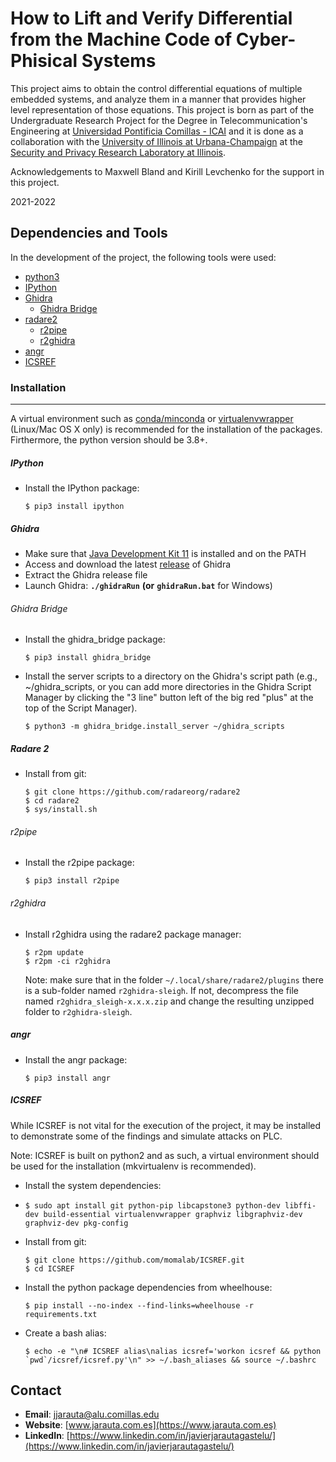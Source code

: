 # How to Lift and Verify Differential from the Machine Code of Cyber-Phisical Systems

This project aims to obtain the control differential equations of multiple embedded systems, and analyze them in a manner that provides higher level representation of those equations. This project is born as part of the Undergraduate Research Project for the Degree in Telecommunication's Engineering at [Universidad Pontificia Comillas - ICAI](https://www.icai.comillas.edu) and it is done as a collaboration with the [University of Illinois at Urbana-Champaign](https://www.illinois.edu) at the [Security and Privacy Research Laboratory at Illinois](https://spri.engr.illinois.edu).

Acknowledgements to Maxwell Bland and Kirill Levchenko for the support in this project.

2021-2022

## Dependencies and Tools

In the development of the project, the following tools were used:

* [python3](https://www.python.org)
* [IPython](https://ipython.org)
* [Ghidra](https://ghidra-sre.org)
  * [Ghidra Bridge](https://github.com/justfoxing/ghidra_bridge)
* [radare2](https://www.radare.org/n/radare2.html)
  * [r2pipe](https://www.radare.org/n/r2pipe.html)
  * [r2ghidra](https://github.com/radareorg/r2ghidra)
* [angr](https://angr.io)
* [ICSREF](https://github.com/momalab/ICSREF)

### Installation

---

A virtual environment such as [conda/minconda](https://docs.conda.io/projects/conda/en/latest/user-guide/install/index.html) or [virtualenvwrapper](https://virtualenvwrapper.readthedocs.io/en/latest/install.html) (Linux/Mac OS X only) is recommended for the installation of the packages. Firthermore, the python version should be 3.8+.


##### IPython

* Install the IPython package:

  ```
  $ pip3 install ipython
  ```

##### Ghidra

* Make sure that [Java Development Kit 11](https://www.oracle.com/java/technologies/javase/jdk11-archive-downloads.html) is installed and on the PATH
* Access and download the latest [release](https://github.com/NationalSecurityAgency/ghidra/releases) of Ghidra
* Extract the Ghidra release file
* Launch Ghidra: **`./ghidraRun`** **(or** **`ghidraRun.bat`** for Windows)

###### Ghidra Bridge

* Install the ghidra_bridge package:
  ```
  $ pip3 install ghidra_bridge
  ```
* Install the server scripts to a directory on the Ghidra's script path (e.g., ~/ghidra_scripts, or you can add more directories in the Ghidra Script Manager by clicking the "3 line" button left of the big red "plus" at the top of the Script Manager).
  ```
  $ python3 -m ghidra_bridge.install_server ~/ghidra_scripts
  ```

##### Radare 2

* Install from git:
  ```
  $ git clone https://github.com/radareorg/radare2
  $ cd radare2
  $ sys/install.sh
  ```

###### r2pipe

* Install the r2pipe package:
  ```
  $ pip3 install r2pipe
  ````

###### r2ghidra

* Install r2ghidra using the radare2 package manager:
  ```
  $ r2pm update
  $ r2pm -ci r2ghidra
  ```

  Note: make sure that in the folder `~/.local/share/radare2/plugins` there is a sub-folder named `r2ghidra-sleigh`. If not, decompress the file named `r2ghidra_sleigh-x.x.x.zip` and change the resulting unzipped folder to `r2ghidra-sleigh`.

##### angr

* Install the angr package:
  ```
  $ pip3 install angr
  ```

##### ICSREF

While ICSREF is not vital for the execution of the project, it may be installed to demonstrate some of the findings and simulate attacks on PLC.

Note: ICSREF is built on python2 and as such, a virtual environment should be used for the installation (mkvirtualenv is recommended).

* Install the system dependencies:
* ```
  $ sudo apt install git python-pip libcapstone3 python-dev libffi-dev build-essential virtualenvwrapper graphviz libgraphviz-dev graphviz-dev pkg-config
  ```
* Install from git:
  ```
  $ git clone https://github.com/momalab/ICSREF.git 
  $ cd ICSREF
  ```
* Install the python package dependencies from wheelhouse:
  ```
  $ pip install --no-index --find-links=wheelhouse -r requirements.txt
  ```
* Create a bash alias:
  ```
  $ echo -e "\n# ICSREF alias\nalias icsref='workon icsref && python `pwd`/icsref/icsref.py'\n" >> ~/.bash_aliases && source ~/.bashrc
  ```




## Contact

* **Email**: jjarauta@alu.comillas.edu
* **Website**: [www.jarauta.com.es](https://www.jarauta.com.es)
* **LinkedIn**: [https://www.linkedin.com/in/javierjarautagastelu/](https://www.linkedin.com/in/javierjarautagastelu/)
